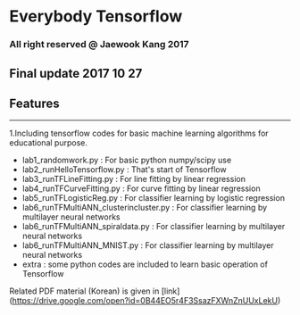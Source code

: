 # Everybody Tensorflow 
### All right reserved @ Jaewook Kang 2017
Final update 2017 10 27
--------------------------------------------------------

## Features
-------------------------------------------------------
1.Including tensorflow codes for basic machine learning algorithms
for educational purpose.

- lab1_randomwork.py              : For basic python numpy/scipy use
- lab2_runHelloTensorflow.py      : That's start of Tensorflow
- lab3_runTFLineFitting.py        : For line fitting  by linear regression
- lab4_runTFCurveFitting.py       : For curve fitting  by linear regression
- lab5_runTFLogisticReg.py        : For classifier learning by logistic regression
- lab6_runTFMultiANN_clusterincluster.py : For classifier learning by multilayer neural networks
- lab6_runTFMultiANN_spiraldata.py : For classifier learning by multilayer neural networks
- lab6_runTFMultiANN_MNIST.py      : For classifier learning by multilayer neural networks
- extra    : some python codes are included to learn basic operation of Tensorflow

Related PDF material (Korean) is given in
[link] (https://drive.google.com/open?id=0B44EO5r4F3SsazFXWnZnUUxLekU)

